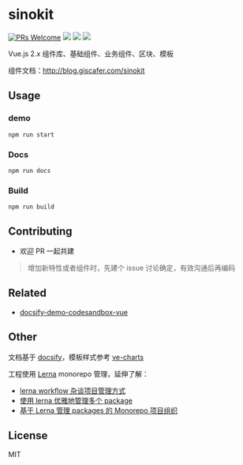 # sinokit

[![PRs Welcome](https://img.shields.io/badge/PRs-welcome-brightgreen.svg?style=flat-square)](http://makeapullrequest.com)
[![](https://img.shields.io/npm/v/@sinokit/components.svg?style=flat-square)](https://www.npmjs.com/package/@sinokit/components)
[![](https://img.shields.io/npm/l/@sinokit/components.svg?style=flat-square)](https://www.npmjs.com/package/@sinokit/components)
[![](https://img.shields.io/npm/dt/@sinokit/components.svg?style=flat-square)](https://www.npmjs.com/package/@sinokit/components)

Vue.js 2.x 组件库、基础组件、业务组件、区块、模板

组件文档：http://blog.giscafer.com/sinokit

## Usage

### demo

```
npm run start
```

### Docs

```
npm run docs
```

### Build

```
npm run build
```

## Contributing

- 欢迎 PR 一起共建

> 增加新特性或者组件时，先建个 issue 讨论确定，有效沟通后再编码

## Related

- [docsify-demo-codesandbox-vue](https://github.com/giscafer/docsify-demo-codesandbox-vue)

## Other

文档基于 [docsify](https://github.com/docsifyjs/docsify)，模板样式参考 [ve-charts](https://github.com/vueblocks/ve-charts)

工程使用 [Lerna](https://lerna.js.org/) monorepo 管理，延伸了解：

- [lerna workflow 杂谈项目管理方式](https://github.com/pigcan/blog/issues/16)
- [使用 lerna 优雅地管理多个 package](https://zhuanlan.zhihu.com/p/35237759)
- [基于 Lerna 管理 packages 的 Monorepo 项目组织](http://www.redream.cn/2020/04/23/%E5%9F%BA%E4%BA%8E-lerna-%E7%AE%A1%E7%90%86-packages-%E7%9A%84-monorepo-%E9%A1%B9%E7%9B%AE%E7%BB%84%E7%BB%87/)

## License

MIT
